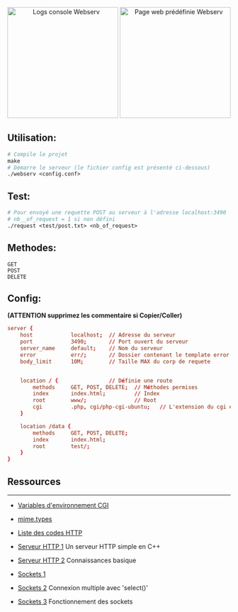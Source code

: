 <p align="center" display="flex" >
  <img height="250" src="https://github.com/gborneGit/webserv/blob/main/webserv_logs.png" alt="Logs console Webserv"/>
  <img height="250" src="https://github.com/gborneGit/webserv/blob/main/webserv_home.png" alt="Page web prédéfinie Webserv"/>
</p>

## Utilisation:
```Makefile
# Compile le projet
make
# Démarre le serveur (le fichier config est présenté ci-dessous)
./webserv <config.conf>
```

## Test:
```Makefile
# Pour envoyé une requette POST au serveur à l'adresse localhost:3490
# nb__of_request = 1 si non défini
./request <test/post.txt> <nb_of_request>
```

## Methodes:
```
GET
POST
DELETE
```

## Config:
__(ATTENTION supprimez les commentaire si Copier/Coller)__

```cnf
server {
	host			localhost;	// Adresse du serveur
	port			3490;		// Port ouvert du serveur
	server_name		default;	// Nom du serveur
	error			err/;		// Dossier contenant le template error
	body_limit		10M;		// Taille MAX du corp de requete


	location / {				// Définie une route
		methods 	GET, POST, DELETE;	// Méthodes permises
		index		index.html;			// Index
		root		www/;				// Root
		cgi			.php, cgi/php-cgi-ubuntu;	// L'extension du cgi et son chemin
	}

	location /data {
		methods 	GET, POST, DELETE;
		index		index.html;
		root		test/;
	}
}
```

## Ressources
***
* [Variables d'environnement CGI](https://fr.wikipedia.org/wiki/Variables_d%27environnement_CGI)
* [mime.types](https://github.com/nginx/nginx/blob/master/conf/mime.types)
* [Liste des codes HTTP](https://fr.wikipedia.org/wiki/Liste_des_codes_HTTP)

* [Serveur HTTP 1](https://ncona.com/2019/04/building-a-simple-server-with-cpp/) Un serveur HTTP simple en C++
* [Serveur HTTP 2](https://github.com/Dungyichao/http_server/blob/master/README.md#1-basic-knowledge-) Connaissances basique

* [Sockets 1](http://vidalc.chez.com/lf/socket.html)
* [Sockets 2](https://www.binarytides.com/multiple-socket-connections-fdset-select-linux/) Connexion multiple avec 'select()'
* [Sockets 3](https://www.ibm.com/docs/en/i/7.3?topic=programming-how-sockets-work) Fonctionnement des sockets
